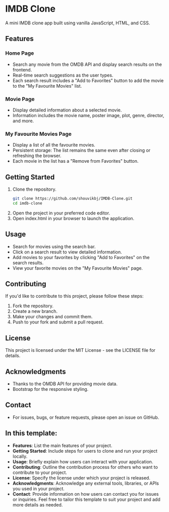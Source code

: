 # IMDB Clone

A mini IMDB clone app built using vanilla JavaScript, HTML, and CSS.

## Features

### Home Page
- Search any movie from the OMDB API and display search results on the frontend.
- Real-time search suggestions as the user types.
- Each search result includes a "Add to Favorites" button to add the movie to the "My Favourite Movies" list.

### Movie Page
- Display detailed information about a selected movie.
- Information includes the movie name, poster image, plot, genre, director, and more.

### My Favourite Movies Page
- Display a list of all the favourite movies.
- Persistent storage: The list remains the same even after closing or refreshing the browser.
- Each movie in the list has a "Remove from Favorites" button.

## Getting Started

1. Clone the repository.
   ```bash
   git clone https://github.com/shouvikbj/IMDB-Clone.git
   cd imdb-clone
    ```
2. Open the project in your preferred code editor.
3. Open index.html in your browser to launch the application.

## Usage

- Search for movies using the search bar.
- Click on a search result to view detailed information.
- Add movies to your favorites by clicking "Add to Favorites" on the search results.
- View your favorite movies on the "My Favourite Movies" page.

## Contributing

If you'd like to contribute to this project, please follow these steps:

1. Fork the repository.
2. Create a new branch.
3. Make your changes and commit them.
4. Push to your fork and submit a pull request.

## License

This project is licensed under the MIT License - see the LICENSE file for details.

## Acknowledgments

- Thanks to the OMDB API for providing movie data.
- Bootstrap for the responsive styling.

## Contact

- For issues, bugs, or feature requests, please open an issue on GitHub.

## In this template:

- **Features**: List the main features of your project.
- **Getting Started**: Include steps for users to clone and run your project locally.
- **Usage**: Briefly explain how users can interact with your application.
- **Contributing**: Outline the contribution process for others who want to contribute to your project.
- **License**: Specify the license under which your project is released.
- **Acknowledgments**: Acknowledge any external tools, libraries, or APIs you used in your project.
- **Contact**: Provide information on how users can contact you for issues or inquiries.
Feel free to tailor this template to suit your project and add more details as needed.
